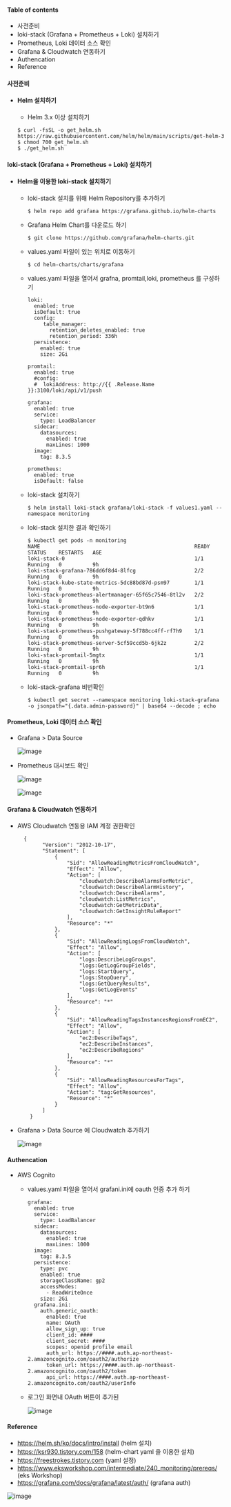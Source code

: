 #### Table of contents
  - 사전준비
  - loki-stack (Grafana + Prometheus + Loki) 설치하기
  - Prometheus, Loki 데이터 소스 확인
  - Grafana & Cloudwatch 연동하기
  - Authencation
  - Reference
#### 사전준비
  - #### Helm 설치하기
    - Helm 3.x 이상 설치하기
    ```
    $ curl -fsSL -o get_helm.sh https://raw.githubusercontent.com/helm/helm/main/scripts/get-helm-3
    $ chmod 700 get_helm.sh
    $ ./get_helm.sh
    ```
#### loki-stack (Grafana + Prometheus + Loki) 설치하기
  - #### Helm을 이용한 loki-stack 설치하기  
    - loki-stack 설치를 위해 Helm Repository를 추가하기
      ```
      $ helm repo add grafana https://grafana.github.io/helm-charts
      ```
    - Grafana Helm Chart를 다운로드 하기
      ```
      $ git clone https://github.com/grafana/helm-charts.git
      ```
    - values.yaml 파일이 있는 위치로 이동하기
      ```
      $ cd helm-charts/charts/grafana
      ```
    - values.yaml 파일을 열어서 grafna, promtail,loki, prometheus 를 구성하기
      ```
      loki:
        enabled: true
        isDefault: true
        config:
           table_manager:
             retention_deletes_enabled: true
             retention_period: 336h
        persistence:
          enabled: true
          size: 2Gi

      promtail:
        enabled: true
        #config:
        #  lokiAddress: http://{{ .Release.Name }}:3100/loki/api/v1/push

      grafana:
        enabled: true
        service:
          type: LoadBalancer
        sidecar:
          datasources:
            enabled: true
            maxLines: 1000
        image:
          tag: 8.3.5

      prometheus:
        enabled: true
        isDefault: false
      ```
    - loki-stack 설치하기
      ```
      $ helm install loki-stack grafana/loki-stack -f values1.yaml --namespace monitoring
      ```
    - loki-stack 설치한 결과 확인하기
      ```
      $ kubectl get pods -n monitoring
      NAME                                                  READY   STATUS    RESTARTS   AGE
      loki-stack-0                                          1/1     Running   0          9h
      loki-stack-grafana-786dd6f8d4-8lfcg                   2/2     Running   0          9h
      loki-stack-kube-state-metrics-5dc88bd87d-psm97        1/1     Running   0          9h
      loki-stack-prometheus-alertmanager-65f65c7546-8tl2v   2/2     Running   0          9h
      loki-stack-prometheus-node-exporter-bt9n6             1/1     Running   0          9h
      loki-stack-prometheus-node-exporter-qdhkv             1/1     Running   0          9h
      loki-stack-prometheus-pushgateway-5f788cc4ff-rf7h9    1/1     Running   0          9h
      loki-stack-prometheus-server-5cf59ccd5b-6jk2z         2/2     Running   0          9h
      loki-stack-promtail-5mgtx                             1/1     Running   0          9h
      loki-stack-promtail-spr6h                             1/1     Running   0          9h
      ```
    - loki-stack-grafana 비번확인
      ```
      $ kubectl get secret --namespace monitoring loki-stack-grafana -o jsonpath="{.data.admin-password}" | base64 --decode ; echo
      ```
#### Prometheus, Loki 데이터 소스 확인
  - Grafana > Data Source 
  
    ![image](https://user-images.githubusercontent.com/80744273/165870105-de446d22-a7bd-4d2a-84b9-36b8f58a247a.png)  
  
  - Prometheus 대시보드 확인

    ![image](https://user-images.githubusercontent.com/80744273/165870177-f965f430-aeb6-438a-a611-7a37d1509fda.png) 

    ![image](https://user-images.githubusercontent.com/80744273/165870351-09a3c65c-cc5f-4999-b905-4d20570c5f3e.png)

#### Grafana & Cloudwatch 연동하기
  - AWS Cloudwatch 연동용 IAM 계정 권한확인
    ```
      {
            "Version": "2012-10-17",
            "Statement": [
                {
                    "Sid": "AllowReadingMetricsFromCloudWatch",
                    "Effect": "Allow",
                    "Action": [
                        "cloudwatch:DescribeAlarmsForMetric",
                        "cloudwatch:DescribeAlarmHistory",
                        "cloudwatch:DescribeAlarms",
                        "cloudwatch:ListMetrics",
                        "cloudwatch:GetMetricData",
                        "cloudwatch:GetInsightRuleReport"
                    ],
                    "Resource": "*"
                },
                {
                    "Sid": "AllowReadingLogsFromCloudWatch",
                    "Effect": "Allow",
                    "Action": [
                        "logs:DescribeLogGroups",
                        "logs:GetLogGroupFields",
                        "logs:StartQuery",
                        "logs:StopQuery",
                        "logs:GetQueryResults",
                        "logs:GetLogEvents"
                    ],
                    "Resource": "*"
                },
                {
                    "Sid": "AllowReadingTagsInstancesRegionsFromEC2",
                    "Effect": "Allow",
                    "Action": [
                        "ec2:DescribeTags",
                        "ec2:DescribeInstances",
                        "ec2:DescribeRegions"
                    ],
                    "Resource": "*"
                },
                {
                    "Sid": "AllowReadingResourcesForTags",
                    "Effect": "Allow",
                    "Action": "tag:GetResources",
                    "Resource": "*"
                }
            ]
        }

    ```
  - Grafana > Data Source 에 Cloudwatch 추가하기
  
    ![image](https://user-images.githubusercontent.com/80744273/165870808-0eeca079-fd87-49c0-9fd9-72c467d4d559.png)

#### Authencation
  - AWS Cognito 
    - values.yaml 파일을 열어서 grafani.ini에 oauth 인증 추가 하기 
      
      ```
      grafana:
        enabled: true
        service:
          type: LoadBalancer
        sidecar:
          datasources:
            enabled: true
            maxLines: 1000
        image:
          tag: 8.3.5
        persistence: 
          type: pvc
          enabled: true
          storageClassName: gp2
          accessModes:
            - ReadWriteOnce
          size: 2Gi
        grafana.ini:
          auth.generic_oauth:
            enabled: true
            name: OAuth
            allow_sign_up: true
            client_id: ####
            client_secret: ####
            scopes: openid profile email
            auth_url: https://####.auth.ap-northeast-2.amazoncognito.com/oauth2/authorize
            token_url: https://####.auth.ap-northeast-2.amazoncognito.com/oauth2/token
            api_url: https://####.auth.ap-northeast-2.amazoncognito.com/oauth2/userInfo    
      ```
    - 로그인 화면내 OAuth 버튼이 추가된 
      
      ![image](https://user-images.githubusercontent.com/80744273/165882048-a1f31733-8d46-4535-a418-a1d81032d3e1.png)

  
#### Reference
  - https://helm.sh/ko/docs/intro/install (helm 설치)
  - https://ksr930.tistory.com/158 (helm-chart yaml 을 이용한 설치)
  - https://freestrokes.tistory.com (yaml 설정)
  - https://www.eksworkshop.com/intermediate/240_monitoring/prereqs/  (eks Workshop)
  - https://grafana.com/docs/grafana/latest/auth/ (grafana auth)
  

![image](https://user-images.githubusercontent.com/80744273/167738546-66b93427-febd-4536-a56a-3feb419ec7e4.png)

